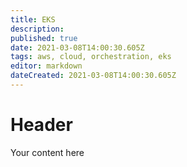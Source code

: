 ```yaml
---
title: EKS
description: 
published: true
date: 2021-03-08T14:00:30.605Z
tags: aws, cloud, orchestration, eks
editor: markdown
dateCreated: 2021-03-08T14:00:30.605Z
---
```


# Header
Your content here